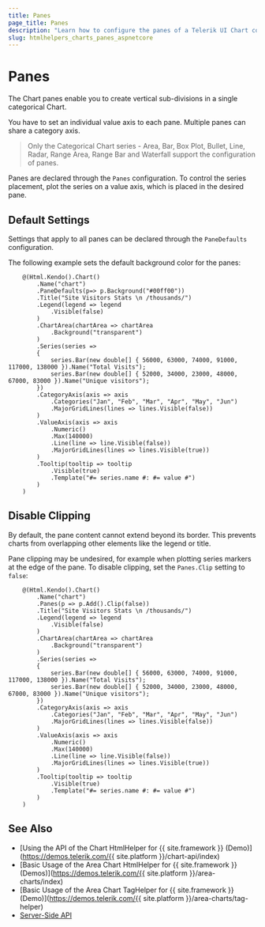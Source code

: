 ```yaml
---
title: Panes
page_title: Panes
description: "Learn how to configure the panes of a Telerik UI Chart component for {{ site.framework }}."
slug: htmlhelpers_charts_panes_aspnetcore
---
```


# Panes

The Chart panes enable you to create vertical sub-divisions in a single categorical Chart.

You have to set an individual value axis to each pane. Multiple panes can share a category axis.

> Only the Categorical Chart series - Area, Bar, Box Plot, Bullet, Line, Radar, Range Area, Range Bar and Waterfall support the configuration of panes.

Panes are declared through the `Panes` configuration. To control the series placement, plot the series on a value axis, which is placed in the desired pane.

## Default Settings

Settings that apply to all panes can be declared through the `PaneDefaults` configuration.

The following example sets the default background color for the panes:

```HtmlHelper
    @(Html.Kendo().Chart()
        .Name("chart")
        .PaneDefaults(p=> p.Background("#00ff00"))
        .Title("Site Visitors Stats \n /thousands/")
        .Legend(legend => legend
            .Visible(false)
        )
        .ChartArea(chartArea => chartArea
            .Background("transparent")
        )
        .Series(series =>
        {
            series.Bar(new double[] { 56000, 63000, 74000, 91000, 117000, 138000 }).Name("Total Visits");
            series.Bar(new double[] { 52000, 34000, 23000, 48000, 67000, 83000 }).Name("Unique visitors");
        })
        .CategoryAxis(axis => axis
            .Categories("Jan", "Feb", "Mar", "Apr", "May", "Jun")
            .MajorGridLines(lines => lines.Visible(false))
        )
        .ValueAxis(axis => axis
            .Numeric()
            .Max(140000)
            .Line(line => line.Visible(false))
            .MajorGridLines(lines => lines.Visible(true))
        )
        .Tooltip(tooltip => tooltip
            .Visible(true)
            .Template("#= series.name #: #= value #")
        )
    )
```

## Disable Clipping

By default, the pane content cannot extend beyond its border. This prevents charts from overlapping other elements like the legend or title.

Pane clipping may be undesired, for example when plotting series markers at the edge of the pane.
To disable clipping, set the `Panes.Clip` setting to `false`:

```HtmlHelper
    @(Html.Kendo().Chart()
        .Name("chart")
        .Panes(p => p.Add().Clip(false))
        .Title("Site Visitors Stats \n /thousands/")
        .Legend(legend => legend
            .Visible(false)
        )
        .ChartArea(chartArea => chartArea
            .Background("transparent")
        )
        .Series(series =>
        {
            series.Bar(new double[] { 56000, 63000, 74000, 91000, 117000, 138000 }).Name("Total Visits");
            series.Bar(new double[] { 52000, 34000, 23000, 48000, 67000, 83000 }).Name("Unique visitors");
        })
        .CategoryAxis(axis => axis
            .Categories("Jan", "Feb", "Mar", "Apr", "May", "Jun")
            .MajorGridLines(lines => lines.Visible(false))
        )
        .ValueAxis(axis => axis
            .Numeric()
            .Max(140000)
            .Line(line => line.Visible(false))
            .MajorGridLines(lines => lines.Visible(true))
        )
        .Tooltip(tooltip => tooltip
            .Visible(true)
            .Template("#= series.name #: #= value #")
        )
    )
```

## See Also

* [Using the API of the Chart HtmlHelper for {{ site.framework }} (Demo)](https://demos.telerik.com/{{ site.platform }}/chart-api/index)
* [Basic Usage of the Area Chart HtmlHelper for {{ site.framework }} (Demos)](https://demos.telerik.com/{{ site.platform }}/area-charts/index)
* [Basic Usage of the Area Chart TagHelper for {{ site.framework }} (Demo)](https://demos.telerik.com/{{ site.platform }}/area-charts/tag-helper)
* [Server-Side API](/api/chart)
